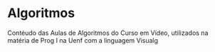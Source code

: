 # Algoritmos
 Contéudo das Aulas de Algoritmos do Curso em Vídeo, utilizados na matéria de Prog I na Uenf com a linguagem Visualg

